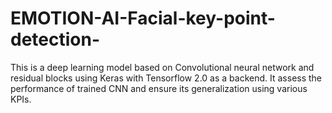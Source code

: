 # EMOTION-AI-Facial-key-point-detection-
This is a deep learning model based on Convolutional neural network and residual blocks using Keras with Tensorflow 2.0 as a backend. It assess the performance of trained CNN and ensure its generalization using various KPIs.
